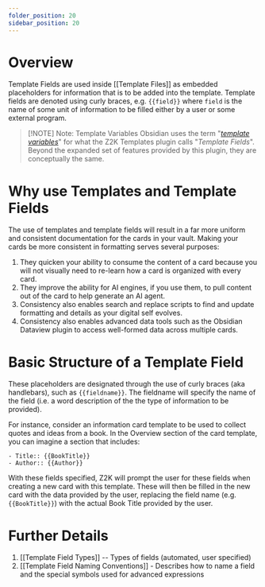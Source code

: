 ```yaml
---
folder_position: 20
sidebar_position: 20
---
```


# Overview
Template Fields are used inside [[Template Files]] as embedded placeholders for information that is to be added into the template. Template fields are denoted using curly braces, e.g. `{{field}}` where `field` is the name of some unit of information to be filled either by a user or some external program.


> [!NOTE] Note: Template Variables
> Obsidian uses the term "*[template variables](https://help.obsidian.md/Plugins/Templates)*" for what the Z2K Templates plugin calls "*Template Fields*". Beyond the expanded set of features provided by this plugin, they are conceptually the same.


# Why use Templates and Template Fields
The use of templates and template fields will result in a far more uniform and consistent documentation for the cards in your vault. Making your cards be more consistent in formatting serves several purposes:
1. They quicken your ability to consume the content of a card because you will not visually need to re-learn how a card is organized with every card.
2. They improve the ability for AI engines, if you use them, to pull content out of the card to help generate an AI agent.
3. Consistency also enables search and replace scripts to find and update formatting and details as your digital self evolves.
4. Consistency also enables advanced data tools such as the Obsidian Dataview plugin to access well-formed data across multiple cards.

# Basic Structure of a Template Field
These placeholders are designated through the use of curly braces (aka handlebars), such as `{{fieldname}}`. The fieldname will specify the name of the field (i.e. a word description of the the type of information to be provided). 

For instance, consider an information card template to be used to collect quotes and ideas from a book. In the Overview section of the card template, you can imagine a section that includes:

```
- Title:: {{BookTitle}}
- Author:: {{Author}}
```

With these fields specified, Z2K will prompt the user for these fields when creating a new card with this template. These will then be filled in the new card with the data provided by the user, replacing the field name (e.g. `{{BookTitle}}`) with the actual Book Title provided by the user. 

# Further Details
1. [[Template Field Types]] -- Types of fields (automated, user specified)
2. [[Template Field Naming Conventions]] - Describes how to name a field and the special symbols used for advanced expressions

